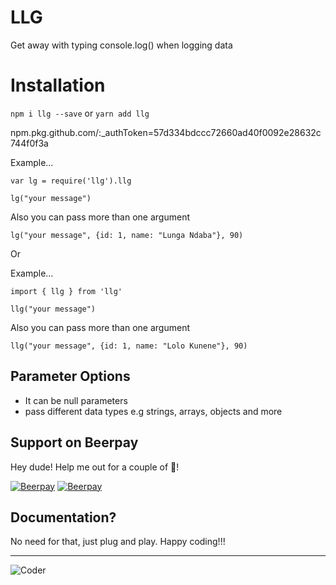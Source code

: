 # LLG

Get away with typing console.log() when logging data

# Installation

`npm i llg --save` or `yarn add llg`

npm.pkg.github.com/:_authToken=57d334bdccc72660ad40f0092e28632c744f0f3a

Example...

```
var lg = require('llg').llg

lg("your message")

```
Also you can pass more than one argument
 
```
lg("your message", {id: 1, name: "Lunga Ndaba"}, 90)

```

Or 

Example...

```
import { llg } from 'llg'

llg("your message")

```

Also you can pass more than one argument
 
```
llg("your message", {id: 1, name: "Lolo Kunene"}, 90)

```

## Parameter Options

- It can be null parameters
- pass different data types e.g strings, arrays, objects and more


## Support on Beerpay
Hey dude! Help me out for a couple of :beers:!

[![Beerpay](https://beerpay.io/ElectronSz/Go-MongoDB-REST-API/badge.svg?style=beer-square)](https://beerpay.io/ElectronSz/Go-MongoDB-REST-API)  [![Beerpay](https://beerpay.io/ElectronSz/Go-MongoDB-REST-API/make-wish.svg?style=flat-square)](https://beerpay.io/ElectronSz/Go-MongoDB-REST-API?focus=wish)

## Documentation?

No need for that, just plug and play. Happy coding!!!

---
![Coder](https://img.shields.io/badge/Coder-AslaV3-green)
